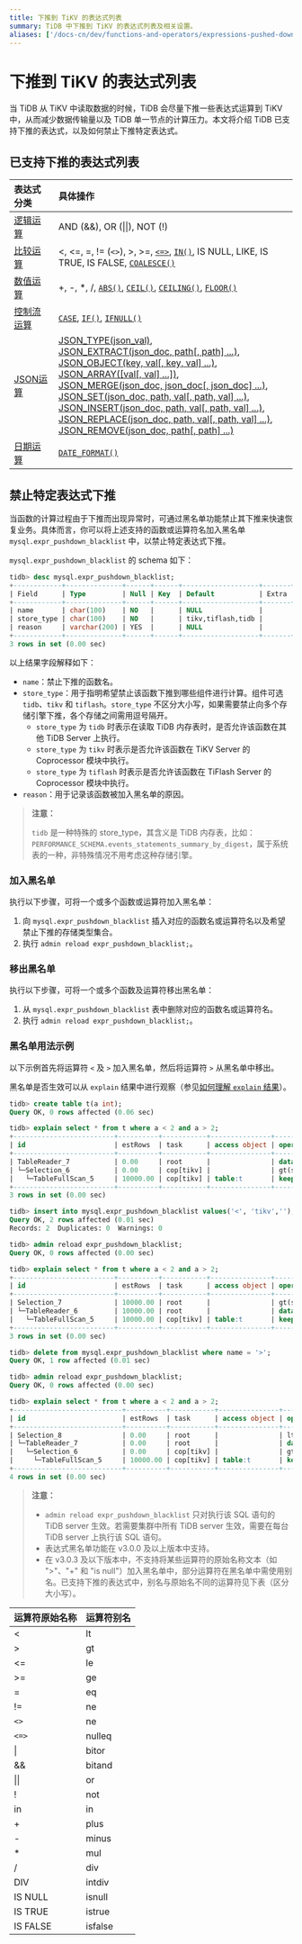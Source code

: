 ```yaml
---
title: 下推到 TiKV 的表达式列表
summary: TiDB 中下推到 TiKV 的表达式列表及相关设置。
aliases: ['/docs-cn/dev/functions-and-operators/expressions-pushed-down/','/docs-cn/dev/reference/sql/functions-and-operators/expressions-pushed-down/']
---
```


# 下推到 TiKV 的表达式列表

当 TiDB 从 TiKV 中读取数据的时候，TiDB 会尽量下推一些表达式运算到 TiKV 中，从而减少数据传输量以及 TiDB 单一节点的计算压力。本文将介绍 TiDB 已支持下推的表达式，以及如何禁止下推特定表达式。

## 已支持下推的表达式列表

| 表达式分类 | 具体操作 |
| :-------------- | :------------------------------------- |
| [逻辑运算](/functions-and-operators/operators.md#逻辑操作符) | AND (&&), OR (&#124;&#124;), NOT (!) |
| [比较运算](/functions-and-operators/operators.md#比较方法和操作符) | <, <=, =, != (`<>`), >, >=, [`<=>`](https://dev.mysql.com/doc/refman/5.7/en/comparison-operators.html#operator_equal-to), [`IN()`](https://dev.mysql.com/doc/refman/5.7/en/comparison-operators.html#function_in), IS NULL, LIKE, IS TRUE, IS FALSE, [`COALESCE()`](https://dev.mysql.com/doc/refman/5.7/en/comparison-operators.html#function_coalesce) |
| [数值运算](/functions-and-operators/numeric-functions-and-operators.md) | +, -, *, /, [`ABS()`](https://dev.mysql.com/doc/refman/5.7/en/mathematical-functions.html#function_abs), [`CEIL()`](https://dev.mysql.com/doc/refman/5.7/en/mathematical-functions.html#function_ceil), [`CEILING()`](https://dev.mysql.com/doc/refman/5.7/en/mathematical-functions.html#function_ceiling), [`FLOOR()`](https://dev.mysql.com/doc/refman/5.7/en/mathematical-functions.html#function_floor) |
| [控制流运算](/functions-and-operators/control-flow-functions.md) | [`CASE`](https://dev.mysql.com/doc/refman/5.7/en/flow-control-functions.html#operator_case), [`IF()`](https://dev.mysql.com/doc/refman/5.7/en/flow-control-functions.html#function_if), [`IFNULL()`](https://dev.mysql.com/doc/refman/5.7/en/control-flow-functions.html#function_ifnull) |
| [JSON运算](/functions-and-operators/json-functions.md) | [JSON_TYPE(json_val)][json_type],<br/> [JSON_EXTRACT(json_doc, path[, path] ...)][json_extract],<br/> [JSON_OBJECT(key, val[, key, val] ...)][json_object],<br/> [JSON_ARRAY([val[, val] ...])][json_array],<br/> [JSON_MERGE(json_doc, json_doc[, json_doc] ...)][json_merge],<br/> [JSON_SET(json_doc, path, val[, path, val] ...)][json_set],<br/> [JSON_INSERT(json_doc, path, val[, path, val] ...)][json_insert],<br/> [JSON_REPLACE(json_doc, path, val[, path, val] ...)][json_replace],<br/> [JSON_REMOVE(json_doc, path[, path] ...)][json_remove] |
| [日期运算](/functions-and-operators/date-and-time-functions.md) | [`DATE_FORMAT()`](https://dev.mysql.com/doc/refman/5.7/en/date-and-time-functions.html#function_date-format)  |

## 禁止特定表达式下推

当函数的计算过程由于下推而出现异常时，可通过黑名单功能禁止其下推来快速恢复业务。具体而言，你可以将上述支持的函数或运算符名加入黑名单 `mysql.expr_pushdown_blacklist` 中，以禁止特定表达式下推。

`mysql.expr_pushdown_blacklist` 的 schema 如下：

```sql
tidb> desc mysql.expr_pushdown_blacklist;
+------------+--------------+------+------+-------------------+-------+
| Field      | Type         | Null | Key  | Default           | Extra |
+------------+--------------+------+------+-------------------+-------+
| name       | char(100)    | NO   |      | NULL              |       |
| store_type | char(100)    | NO   |      | tikv,tiflash,tidb |       |
| reason     | varchar(200) | YES  |      | NULL              |       |
+------------+--------------+------+------+-------------------+-------+
3 rows in set (0.00 sec)
```

以上结果字段解释如下：

+ `name`：禁止下推的函数名。
+ `store_type`：用于指明希望禁止该函数下推到哪些组件进行计算。组件可选 `tidb`、`tikv` 和 `tiflash`。`store_type` 不区分大小写，如果需要禁止向多个存储引擎下推，各个存储之间需用逗号隔开。
    - `store_type` 为 `tidb` 时表示在读取 TiDB 内存表时，是否允许该函数在其他 TiDB Server 上执行。
    - `store_type` 为 `tikv` 时表示是否允许该函数在 TiKV Server 的 Coprocessor 模块中执行。
    - `store_type` 为 `tiflash` 时表示是否允许该函数在 TiFlash Server 的 Coprocessor 模块中执行。
+ `reason`：用于记录该函数被加入黑名单的原因。

> **注意：**
>
> `tidb` 是一种特殊的 store_type，其含义是 TiDB 内存表，比如：`PERFORMANCE_SCHEMA.events_statements_summary_by_digest`，属于系统表的一种，非特殊情况不用考虑这种存储引擎。

### 加入黑名单

执行以下步骤，可将一个或多个函数或运算符加入黑名单：

1. 向 `mysql.expr_pushdown_blacklist` 插入对应的函数名或运算符名以及希望禁止下推的存储类型集合。
2. 执行 `admin reload expr_pushdown_blacklist;`。

### 移出黑名单

执行以下步骤，可将一个或多个函数及运算符移出黑名单：

1. 从 `mysql.expr_pushdown_blacklist` 表中删除对应的函数名或运算符名。
2. 执行 `admin reload expr_pushdown_blacklist;`。

### 黑名单用法示例

以下示例首先将运算符 `<` 及 `>` 加入黑名单，然后将运算符 `>` 从黑名单中移出。

黑名单是否生效可以从 `explain` 结果中进行观察（参见[如何理解 `explain` 结果](/explain-overview.md)）。

```sql
tidb> create table t(a int);
Query OK, 0 rows affected (0.06 sec)

tidb> explain select * from t where a < 2 and a > 2;
+-------------------------+----------+-----------+---------------+------------------------------------+
| id                      | estRows  | task      | access object | operator info                      |
+-------------------------+----------+-----------+---------------+------------------------------------+
| TableReader_7           | 0.00     | root      |               | data:Selection_6                   |
| └─Selection_6           | 0.00     | cop[tikv] |               | gt(ssb_1.t.a, 2), lt(ssb_1.t.a, 2) |
|   └─TableFullScan_5     | 10000.00 | cop[tikv] | table:t       | keep order:false, stats:pseudo     |
+-------------------------+----------+-----------+---------------+------------------------------------+
3 rows in set (0.00 sec)

tidb> insert into mysql.expr_pushdown_blacklist values('<', 'tikv',''), ('>','tikv','');
Query OK, 2 rows affected (0.01 sec)
Records: 2  Duplicates: 0  Warnings: 0

tidb> admin reload expr_pushdown_blacklist;
Query OK, 0 rows affected (0.00 sec)

tidb> explain select * from t where a < 2 and a > 2;
+-------------------------+----------+-----------+---------------+------------------------------------+
| id                      | estRows  | task      | access object | operator info                      |
+-------------------------+----------+-----------+---------------+------------------------------------+
| Selection_7             | 10000.00 | root      |               | gt(ssb_1.t.a, 2), lt(ssb_1.t.a, 2) |
| └─TableReader_6         | 10000.00 | root      |               | data:TableFullScan_5               |
|   └─TableFullScan_5     | 10000.00 | cop[tikv] | table:t       | keep order:false, stats:pseudo     |
+-------------------------+----------+-----------+---------------+------------------------------------+
3 rows in set (0.00 sec)

tidb> delete from mysql.expr_pushdown_blacklist where name = '>';
Query OK, 1 row affected (0.01 sec)

tidb> admin reload expr_pushdown_blacklist;
Query OK, 0 rows affected (0.00 sec)

tidb> explain select * from t where a < 2 and a > 2;
+---------------------------+----------+-----------+---------------+--------------------------------+
| id                        | estRows  | task      | access object | operator info                  |
+---------------------------+----------+-----------+---------------+--------------------------------+
| Selection_8               | 0.00     | root      |               | lt(ssb_1.t.a, 2)               |
| └─TableReader_7           | 0.00     | root      |               | data:Selection_6               |
|   └─Selection_6           | 0.00     | cop[tikv] |               | gt(ssb_1.t.a, 2)               |
|     └─TableFullScan_5     | 10000.00 | cop[tikv] | table:t       | keep order:false, stats:pseudo |
+---------------------------+----------+-----------+---------------+--------------------------------+
4 rows in set (0.00 sec)
```

> **注意：**
>
> - `admin reload expr_pushdown_blacklist` 只对执行该 SQL 语句的 TiDB server 生效。若需要集群中所有 TiDB server 生效，需要在每台 TiDB server 上执行该 SQL 语句。
> - 表达式黑名单功能在 v3.0.0 及以上版本中支持。
> - 在 v3.0.3 及以下版本中，不支持将某些运算符的原始名称文本（如 ">"、"+" 和 "is null"）加入黑名单中，部分运算符在黑名单中需使用别名。已支持下推的表达式中，别名与原始名不同的运算符见下表（区分大小写）。

| 运算符原始名称 | 运算符别名 |
| :-------- | :---------- |
| < | lt |
| > | gt |
| <= | le |
| >= | ge |
| = | eq |
| != | ne |
| `<>` | ne |
| `<=>` | nulleq |
| &#124; | bitor |
| && | bitand|
| &#124;&#124; | or |
| ! | not |
| in | in |
| + | plus|
| - | minus |
| * | mul |
| / | div |
| DIV | intdiv|
| IS NULL | isnull |
| IS TRUE | istrue |
| IS FALSE | isfalse |

[json_extract]: https://dev.mysql.com/doc/refman/5.7/en/json-search-functions.html#function_json-extract

[json_short_extract]: https://dev.mysql.com/doc/refman/5.7/en/json-search-functions.html#operator_json-column-path

[json_short_extract_unquote]: https://dev.mysql.com/doc/refman/5.7/en/json-search-functions.html#operator_json-inline-path

[json_unquote]: https://dev.mysql.com/doc/refman/5.7/en/json-modification-functions.html#function_json-unquote

[json_type]: https://dev.mysql.com/doc/refman/5.7/en/json-attribute-functions.html#function_json-type

[json_set]: https://dev.mysql.com/doc/refman/5.7/en/json-modification-functions.html#function_json-set

[json_insert]: https://dev.mysql.com/doc/refman/5.7/en/json-modification-functions.html#function_json-insert

[json_replace]: https://dev.mysql.com/doc/refman/5.7/en/json-modification-functions.html#function_json-replace

[json_remove]: https://dev.mysql.com/doc/refman/5.7/en/json-modification-functions.html#function_json-remove

[json_merge]: https://dev.mysql.com/doc/refman/5.7/en/json-modification-functions.html#function_json-merge

[json_merge_preserve]: https://dev.mysql.com/doc/refman/5.7/en/json-modification-functions.html#function_json-merge-preserve

[json_object]: https://dev.mysql.com/doc/refman/5.7/en/json-creation-functions.html#function_json-object

[json_array]: https://dev.mysql.com/doc/refman/5.7/en/json-creation-functions.html#function_json-array

[json_keys]: https://dev.mysql.com/doc/refman/5.7/en/json-search-functions.html#function_json-keys

[json_length]: https://dev.mysql.com/doc/refman/5.7/en/json-attribute-functions.html#function_json-length

[json_valid]: https://dev.mysql.com/doc/refman/5.7/en/json-attribute-functions.html#function_json-valid

[json_quote]: https://dev.mysql.com/doc/refman/5.7/en/json-creation-functions.html#function_json-quote

[json_contains]: https://dev.mysql.com/doc/refman/5.7/en/json-search-functions.html#function_json-contains

[json_contains_path]: https://dev.mysql.com/doc/refman/5.7/en/json-search-functions.html#function_json-contains-path

[json_arrayagg]:https://dev.mysql.com/doc/refman/5.7/en/aggregate-functions.html#function_json-arrayagg

[json_depth]: https://dev.mysql.com/doc/refman/5.7/en/json-attribute-functions.html#function_json-depth
